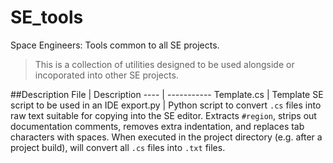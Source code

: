 # SE_tools
Space Engineers: Tools common to all SE projects.

> This is a collection of utilities designed to be used alongside or incoporated into other SE projects.

##Description
File | Description
---- | -----------
Template.cs	| Template SE script to be used in an IDE
export.py	| Python script to convert `.cs` files into raw text suitable for copying into the SE editor. Extracts `#region`, strips out documentation comments, removes extra indentation, and replaces tab characters with spaces. When executed in the project directory (e.g. after a project build), will convert all `.cs` files into `.txt` files.